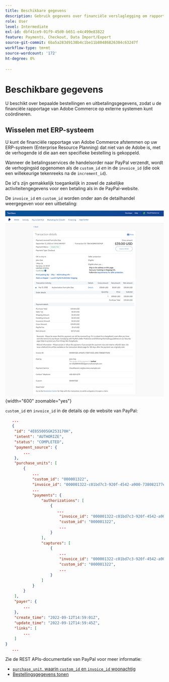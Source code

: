 ```yaml
---
title: Beschikbare gegevens
description: Gebruik gegevens over financiële verslaglegging om rapportage te combineren met systemen voor niet-handel.
role: User
level: Intermediate
exl-id: dbf41ce9-01f9-45d0-b651-e4c499e83822
feature: Payments, Checkout, Data Import/Export
source-git-commit: 6ba5a283d9138b4c1be11b80486826304c63247f
workflow-type: tm+mt
source-wordcount: '172'
ht-degree: 0%

---
```


# Beschikbare gegevens

U beschikt over bepaalde bestellingen en uitbetalingsgegevens, zodat u de financiële rapportage van Adobe Commerce op externe systemen kunt coördineren.

## Wisselen met ERP-systeem

U kunt de financiële rapportage van Adobe Commerce afstemmen op uw ERP-systeem (Enterprise Resource Planning) dat niet van de Adobe is, met de verhogende id die aan een specifieke bestelling is gekoppeld.

Wanneer de betalingsservices de handelsorder naar PayPal verzendt, wordt de verhogingsid opgenomen als de `custom_id` _en_ in de `invoice_id` (die ook een willekeurige tekenreeks na de `increment_id`).

De id&#39;s zijn gemakkelijk toegankelijk in zowel de zakelijke activiteitengegevens voor een betaling als in de PayPal-website.

De `invoice_id` en `custom_id` worden onder aan de detailhandel weergegeven voor een uitbetaling:

![`custom_id` in detail van de handelsactiviteit](assets/merchant-activity-ids.png){width="600" zoomable="yes"}

`custom_id` en `invoice_id` in de details op de website van PayPal:

```json
   ...
   {
    "id": "4E855005GK253170H",
    "intent": "AUTHORIZE",
    "status": "COMPLETED",
    "payment_source": {
        ...
    },
    "purchase_units": [
        {
            ...
            "custom_id": "000001322",
            "invoice_id": "000001322-c01bd7c3-920f-4542-a900-738082177e92",
            ...
            "payments": {
                "authorizations": [
                    {
                       ...
                        "invoice_id": "000001322-c01bd7c3-920f-4542-a900-738082177e92",
                        "custom_id": "000001322",
                        ...
                    }
                ],
                "captures": [
                    {
                        ...
                        "invoice_id": "000001322-c01bd7c3-920f-4542-a900-738082177e92",
                        "custom_id": "000001322",
                        ...
                    }
                ]
            }
        }
    ],
    "payer": {
        ...
    },
    "create_time": "2022-09-12T14:59:01Z",
    "update_time": "2022-09-12T14:59:45Z",
    "links": [
        ...
    ]
}
   ...
```

Zie de REST APIs-documentatie van PayPal voor meer informatie:

* [`purchase_unit`, waarin `custom_id` en `invoice_id` woonachtig](https://developer.paypal.com/docs/api/orders/v2/#definition-purchase_unit:~:text=Read%20only.-,purchase_unit,-Collapse)
* [Bestellingsgegevens tonen](https://developer.paypal.com/docs/api/orders/v2/#orders_get)
